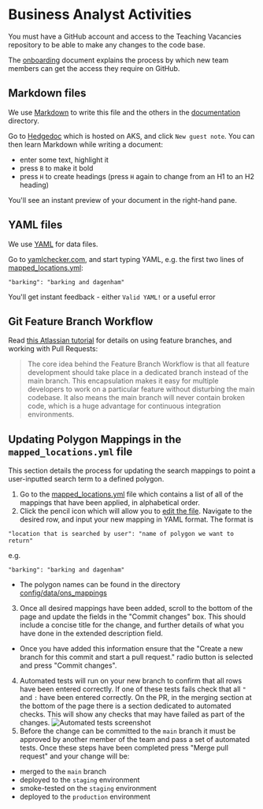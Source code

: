 # Business Analyst Activities

You must have a GitHub account and access to the Teaching Vacancies repository to be able to make any changes to the code base.

The [onboarding](/documentation/team/onboarding.md) document explains the process by which new team members can get the access they require on GitHub.

## Markdown files

We use [Markdown](https://www.markdownguide.org/cheat-sheet) to write this file and the others in the [documentation](./documentation) directory.

Go to [Hedgedoc](https://hedgedoc.teacherservices.cloud/) which is hosted on AKS, and click `New guest note`. You can then learn Markdown while writing a document:
- enter some text, highlight it
- press `B` to make it bold
- press `H` to create headings (press `H` again to change from an H1 to an H2 heading)

You'll see an instant preview of your document in the right-hand pane.

## YAML files

We use [YAML](https://rollout.io/blog/yaml-tutorial-everything-you-need-get-started/) for data files.

Go to [yamlchecker.com](https://yamlchecker.com/), and start typing YAML, e.g. the first two lines of [mapped_locations.yml](../config/data/ons_mappings/mapped_locations.yml):
```
"barking": "barking and dagenham"
```
You'll get instant feedback - either `Valid YAML!` or a useful error

## Git Feature Branch Workflow

Read [this Atlassian tutorial](https://www.atlassian.com/git/tutorials/comparing-workflows/feature-branch-workflow) for details on using feature branches, and working with Pull Requests:

> The core idea behind the Feature Branch Workflow is that all feature development should take place in a dedicated branch instead of the main branch. This encapsulation makes it easy for multiple developers to work on a particular feature without disturbing the main codebase. It also means the main branch will never contain broken code, which is a huge advantage for continuous integration environments.

## Updating Polygon Mappings in the `mapped_locations.yml` file

This section details the process for updating the search mappings to point a user-inputted search term to a defined polygon.

1. Go to the [mapped_locations.yml](../config/data/ons_mappings/mapped_locations.yml) file which contains a list of all of the mappings that have been applied, in alphabetical order.
2. Click the pencil icon which will allow you to [edit the file](https://github.com/DFE-Digital/teaching-vacancies/edit/master/config/data/ons_mappings/mapped_locations.yml). Navigate to the desired row, and input your new mapping in YAML format. The format is
  ```
  "location that is searched by user": "name of polygon we want to return"
  ```
  e.g.
  ```
  "barking": "barking and dagenham"
  ```
  * The polygon names can be found in the directory [config/data/ons_mappings](../config/data/ons_mappings)
3. Once all desired mappings have been added, scroll to the bottom of the page and update the fields in the "Commit changes" box. This should include a concise title for the change, and further details of what you have done in the extended description field.
  * Once you have added this information ensure that the "Create a new branch for this commit and start a pull request." radio button is selected and press "Commit changes".
4. Automated tests will run on your new branch to confirm that all rows have been entered correctly. If one of these tests fails check that all `"` and `:` have been entered correctly. On the PR, in the merging section at the bottom of the page there is a section dedicated to automated checks. This will show any checks that may have failed as part of the changes. ![Automated tests screenshot](https://user-images.githubusercontent.com/72141/103927287-0d570500-5112-11eb-902d-5d36a1c7e10a.png)
5. Before the change can be committed to the `main` branch it must be approved by another member of the team and pass a set of automated tests. Once these steps have been completed press "Merge pull request" and your change will be:
  * merged to the `main` branch
  * deployed to the `staging` environment
  * smoke-tested on the `staging` environment
  * deployed to the `production` environment
